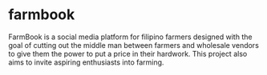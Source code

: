 # farmbook
FarmBook is a social media platform for filipino farmers designed with the goal of cutting out the middle man between farmers and wholesale vendors to give them the power to put a price in their hardwork. This project also aims to invite aspiring enthusiasts into farming.
